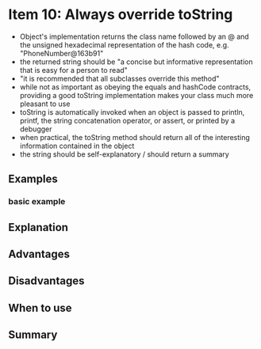 # Item 10: Always override toString

- Object's implementation returns the class name followed by an @ and the unsigned hexadecimal representation of the hash code, e.g. "PhoneNumber@163b91"
- the returned string should be "a concise but informative representation that is easy for a person to read"
- "it is recommended that all subclasses override this method"
- while not as important as obeying the equals and hashCode contracts, providing a good toString implementation makes your class much more pleasant to use
- toString is automatically invoked when an object is passed to println, printf, the string concatenation operator, or assert, or printed by a debugger
- when practical, the toString method should return all of the interesting information contained in the object
- the string should be self-explanatory / should return a summary

## Examples

### basic example

## Explanation

## Advantages

## Disadvantages

## When to use

## Summary

